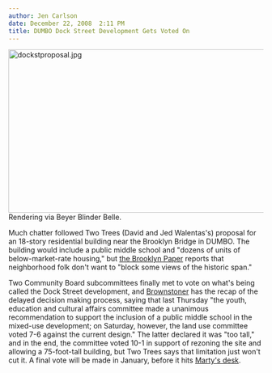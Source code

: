 ```yaml
---
author: Jen Carlson
date: December 22, 2008  2:11 PM
title: DUMBO Dock Street Development Gets Voted On
---
```


<p><img alt="dockstproposal.jpg" src="https://web.archive.org/web/20111116090224im_/http://gothamist.com/attachments/arts_jen/dockstproposal.jpg" width="640" height="323"><br>
<span class="photo_caption">Rendering via Beyer Blinder Belle.</span></p>

<p>Much chatter followed Two Trees (David and Jed Walentas&apos;s) proposal for an 18-story residential building near the Brooklyn Bridge in DUMBO. The building would include a public middle school and &quot;dozens of units of below-market-rate housing,&quot; but <a href="https://web.archive.org/web/20111116090224/http://www.brooklynpaper.com/stories/31/51/31_51_sp_dock_rejected.html">the Brooklyn Paper</a> reports that neighborhood folk don&apos;t want to &quot;block some views of the historic span.&quot; </p>

<p>Two Community Board subcommittees finally met to vote on what&apos;s being called the Dock Street development, and <a href="https://web.archive.org/web/20111116090224/http://www.brownstoner.com/brownstoner/archives/2008/12/cb2_says_dock_s.php">Brownstoner</a> has the recap of the delayed decision making process, saying that last Thursday &quot;the youth, education and cultural affairs committee made a unanimous recommendation to support the inclusion of a public middle school in the mixed-use development; on Saturday, however, the land use committee voted 7-6 against the current design.&quot; The latter declared it was &quot;too tall,&quot; and in the end, the committee voted 10-1 in support of rezoning the site and allowing a 75-foot-tall building, but Two Trees says that limitation just won&apos;t cut it. A final vote will be made in January, before it hits <a href="https://web.archive.org/web/20111116090224/http://www.brooklyn-usa.org/">Marty&apos;s desk</a>.</p>